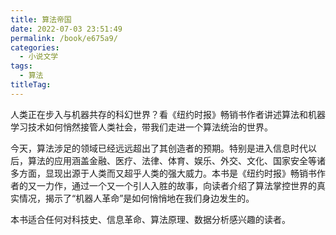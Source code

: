 ```yaml
---
title: 算法帝国
date: 2022-07-03 23:51:49
permalink: /book/e675a9/
categories:
  - 小说文学
tags:
  - 算法
titleTag: 
---
```


人类正在步入与机器共存的科幻世界？看《纽约时报》畅销书作者讲述算法和机器学习技术如何悄然接管人类社会，带我们走进一个算法统治的世界。

今天，算法涉足的领域已经远远超出了其创造者的预期。特别是进入信息时代以后，算法的应用涵盖金融、医疗、法律、体育、娱乐、外交、文化、国家安全等诸多方面，显现出源于人类而又超乎人类的强大威力。本书是《纽约时报》畅销书作者的又一力作，通过一个又一个引人入胜的故事，向读者介绍了算法掌控世界的真实情况，揭示了“机器人革命”是如何悄悄地在我们身边发生的。

本书适合任何对科技史、信息革命、算法原理、数据分析感兴趣的读者。

<!-- more -->

<BookShelf
album="https://cdn.staticaly.com/gh/jonsam-ng/image-hosting@master/oxygen-space/image.4u609aoxexk0.webp"
:pages="233"
link="https://www.aliyundrive.com/s/ZpNh5yXjPKj"
douban="https://book.douban.com/subject/25854872/"
author="克里斯托弗•斯坦纳"
publisher="人民邮电出版社"
intro="本书是《纽约时报》畅销书作者的又一力作，通过一个又一个引人入胜的故事，向读者介绍了算法掌控世界的真实情况，揭示了“机器人革命”是如何悄悄地在我们身边发生的。"
lang="中文"
/>
